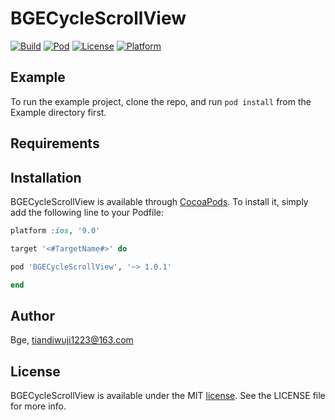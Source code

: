 # BGECycleScrollView

[![Build](https://img.shields.io/badge/Build-Pass-brightgreen.svg?style=flat)](https://github.com/MiniCamel/BGECycleScrollView)
[![Pod](https://img.shields.io/badge/Pod-v1.0.1-6EA4E4.svg?style=flat)](https://cocoapods.org/pods/BGECycleScrollView)
[![License](https://img.shields.io/badge/License-MIT%20License-orange.svg?style=flat)](https://github.com/MiniCamel/BGECycleScrollView/blob/master/LICENSE)
[![Platform](https://img.shields.io/badge/platform-iOS-lightgrey.svg?style=flat)](https://cocoapods.org/pods/BGECycleScrollView)

## Example

To run the example project, clone the repo, and run `pod install` from the Example directory first.

## Requirements

## Installation

BGECycleScrollView is available through [CocoaPods](https://cocoapods.org). To install
it, simply add the following line to your Podfile:

```ruby
platform :ios, '9.0'

target '<#TargetName#>' do

pod 'BGECycleScrollView', '~> 1.0.1'

end
```

## Author

Bge, tiandiwuji1223@163.com

## License

BGECycleScrollView is available under the MIT [license](https://github.com/MiniCamel/BGECycleScrollView/blob/master/LICENSE). See the LICENSE file for more info.
